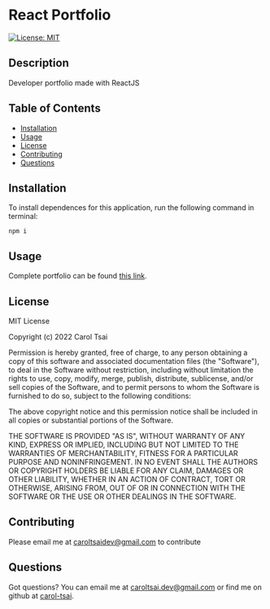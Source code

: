 # React Portfolio

  [![License: MIT](https://img.shields.io/badge/License-MIT-yellow.svg)](https://opensource.org/licenses/MIT)

  ## Description
  Developer portfolio made with ReactJS

  ## Table of Contents
  - [Installation](#installation)
  - [Usage](#usage)
  - [License](#license)
  - [Contributing](#contributing)
  - [Questions](#questions)

  ## Installation
  To install dependences for this application, run the following command in terminal:

    npm i

  ## Usage
  Complete portfolio can be found [this link](https://carol-tsai.github.io/react-portfolio-ctsai/).

  ## License
  MIT License

Copyright (c) 2022 Carol Tsai

Permission is hereby granted, free of charge, to any person obtaining a copy
of this software and associated documentation files (the "Software"), to deal
in the Software without restriction, including without limitation the rights
to use, copy, modify, merge, publish, distribute, sublicense, and/or sell
copies of the Software, and to permit persons to whom the Software is
furnished to do so, subject to the following conditions:

The above copyright notice and this permission notice shall be included in all
copies or substantial portions of the Software.

THE SOFTWARE IS PROVIDED "AS IS", WITHOUT WARRANTY OF ANY KIND, EXPRESS OR
IMPLIED, INCLUDING BUT NOT LIMITED TO THE WARRANTIES OF MERCHANTABILITY,
FITNESS FOR A PARTICULAR PURPOSE AND NONINFRINGEMENT. IN NO EVENT SHALL THE
AUTHORS OR COPYRIGHT HOLDERS BE LIABLE FOR ANY CLAIM, DAMAGES OR OTHER
LIABILITY, WHETHER IN AN ACTION OF CONTRACT, TORT OR OTHERWISE, ARISING FROM,
OUT OF OR IN CONNECTION WITH THE SOFTWARE OR THE USE OR OTHER DEALINGS IN THE
SOFTWARE.

  ## Contributing
  Please email me at caroltsaidev@gmail.com to contribute

  ## Questions
  Got questions? You can email me at caroltsai.dev@gmail.com or find me on github at [carol-tsai](https://github.com/carol-tsai).
